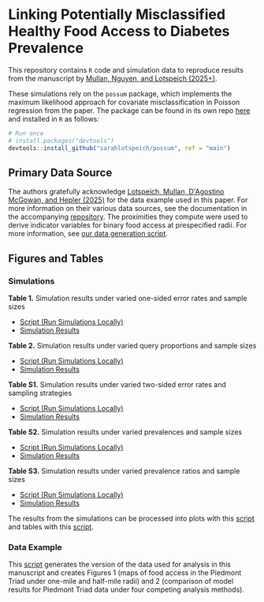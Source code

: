 # Linking Potentially Misclassified Healthy Food Access to Diabetes Prevalence
This repository contains `R` code and simulation data to reproduce results from the manuscript by [Mullan, Nguyen, and Lotspeich (2025+)](arxiv-link-will-go-here). 

These simulations rely on the `possum` package, which implements the maximum likelihood approach for covariate misclassification in Poisson regression from the paper. The package can be found in its own repo [here](https://github.com/sarahlotspeich/possum) and installed in `R` as follows:

``` r
# Run once
# install.packages("devtools")
devtools::install_github("sarahlotspeich/possum", ref = "main")
```

## Primary Data Source

The authors gratefully acknowledge [Lotspeich, Mullan, D'Agostino McGowan, and Hepler (2025)](https://doi.org/10.1002/sim.70054) for the data example used in this paper. For more information on their various data sources, see the documentation in the accompanying [repository](https://github.com/sarahlotspeich/food_access_imputation/blob/main/README.md). The proximities they compute were used to derive indicator variables for binary food access at prespecified radii. For more information, see [our data generation script](https://github.com/ashleymullan/food_access_misclassification/blob/main/Analysis/case_study.R).

## Figures and Tables

### Simulations

**Table 1.** Simulation results under varied one-sided error rates and sample sizes
- [Script (Run Simulations Locally)](https://github.com/ashleymullan/food_access_misclassification/blob/main/Simulations/one-sided-vary-ppv.R)
- [Simulation Results](https://github.com/ashleymullan/food_access_misclassification/blob/main/Simulations/one-sided-vary-ppv.csv)

**Table 2.** Simulation results under varied query proportions and sample sizes
- [Script (Run Simulations Locally)](https://github.com/ashleymullan/food_access_misclassification/blob/main/Simulations/one-sided-vary-q.R)
- [Simulation Results](https://github.com/ashleymullan/food_access_misclassification/blob/main/Simulations/one-sided-vary-q.csv)

**Table S1.** Simulation results under varied two-sided error rates and sampling strategies
- [Script (Run Simulations Locally)](https://github.com/ashleymullan/food_access_misclassification/blob/main/Simulations/two-sided-vary-ppv.R)
- [Simulation Results](https://github.com/ashleymullan/food_access_misclassification/blob/main/Simulations/two-sided-vary-ppv.csv)

**Table S2.** Simulation results under varied prevalences and sample sizes
- [Script (Run Simulations Locally)](https://github.com/ashleymullan/food_access_misclassification/blob/main/Simulations/one-sided-vary-prev.R)
- [Simulation Results](https://github.com/ashleymullan/food_access_misclassification/blob/main/Simulations/one-sided-vary-prev.csv)

**Table S3.** Simulation results under varied prevalence ratios and sample sizes
- [Script (Run Simulations Locally)](https://github.com/ashleymullan/food_access_misclassification/blob/main/Simulations/one-sided-vary-prevrat.R)
- [Simulation Results](https://github.com/ashleymullan/food_access_misclassification/blob/main/Simulations/one-sided-vary-prevrat.csv)

The results from the simulations can be processed into plots with this [script](https://github.com/ashleymullan/food_access_misclassification/blob/main/Simulations/process-sims-into-plots.R) and tables with this [script](https://github.com/ashleymullan/food_access_misclassification/blob/main/Simulations/process-sims-into-tables.R).


### Data Example

This [script](https://github.com/ashleymullan/food_access_misclassification/blob/main/Analysis/case_study.R) generates the version of the data used for analysis in this manuscript and creates Figures 1 (maps of food access in the Piedmont Triad under one-mile and half-mile radii) and 2 (comparison of model results for Piedmont Triad data under four competing analysis methods).


